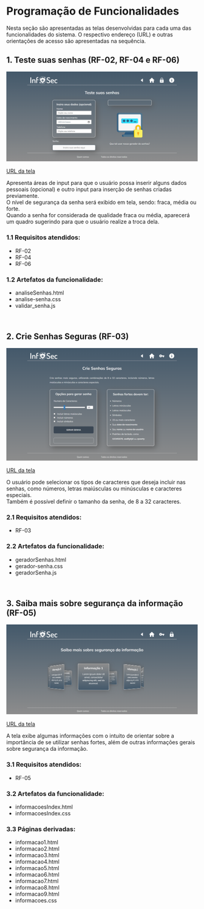 # Programação de Funcionalidades

Nesta seção são apresentadas as telas desenvolvidas para cada uma das funcionalidades do sistema. O respectivo endereço (URL) e outras orientações de acesso são apresentadas na sequência.

## 1. Teste suas senhas (RF-02, RF-04 e RF-06)

<img scale=1 src="https://github.com/ICEI-PUC-Minas-PMV-ADS/pmv-ads-2022-2-e1-proj-web-t2-seguranca_informacao/blob/main/docs/img/Template_teste_senhas.png?raw=true"/>  

[URL da tela](https://icei-puc-minas-pmv-ads.github.io/pmv-ads-2022-2-e1-proj-web-t2-seguranca_informacao/src/pages/analiseSenhas.html)

Apresenta áreas de input para que o usuário possa inserir alguns dados pessoais (opcional) e outro input para inserção de senhas criadas previamente.  
O nível de segurança da senha será exibido em tela, sendo: fraca, média ou forte.  
Quando a senha for considerada de qualidade fraca ou média, aparecerá um quadro sugerindo para que o usuário realize a troca dela.

### 1.1 Requisitos atendidos:
* RF-02
* RF-04
* RF-06  

### 1.2 Artefatos da funcionalidade:

* analiseSenhas.html
* analise-senha.css
* validar_senha.js  

<br/>

## 2. Crie Senhas Seguras (RF-03)  

<img scale=1 src="https://github.com/ICEI-PUC-Minas-PMV-ADS/pmv-ads-2022-2-e1-proj-web-t2-seguranca_informacao/blob/main/docs/img/Template_outras.PNG?raw=true"/>  

[URL da tela](https://icei-puc-minas-pmv-ads.github.io/pmv-ads-2022-2-e1-proj-web-t2-seguranca_informacao/src/pages/geradorSenhas.html)

O usuário pode selecionar os tipos de caracteres que deseja incluir nas senhas, como números, letras maiúsculas ou minúsculas e caracteres especiais.  
Também é possível definir o tamanho da senha, de 8 a 32 caracteres.  

### 2.1 Requisitos atendidos:
* RF-03

### 2.2 Artefatos da funcionalidade:

* geradorSenhas.html
* gerador-senha.css
* geradorSenha.js  

<br/>  

## 3. Saiba mais sobre segurança da informação (RF-05)  

<img scale=1 src="https://github.com/ICEI-PUC-Minas-PMV-ADS/pmv-ads-2022-2-e1-proj-web-t2-seguranca_informacao/blob/main/docs/img/Template_informacoes.png?raw=true"/>  

[URL da tela](https://icei-puc-minas-pmv-ads.github.io/pmv-ads-2022-2-e1-proj-web-t2-seguranca_informacao/src/pages/informacoesIndex.html)

A tela exibe algumas informações com o intuito de orientar sobre a importância de se utilizar senhas fortes, além de outras informações gerais sobre segurança da informação.  

### 3.1 Requisitos atendidos:
* RF-05  

### 3.2 Artefatos da funcionalidade:

* informacoesIndex.html
* informacoesIndex.css

### 3.3 Páginas derivadas:

* informacao1.html
* informacao2.html
* informacao3.html
* informacao4.html
* informacao5.html
* informacao6.html
* informacao7.html
* informacao8.html
* informacao9.html
* informacoes.css
 